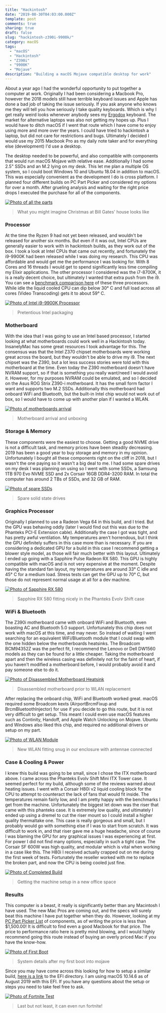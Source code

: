 ```yaml
---
title: "Hackintosh"
date: "2019-08-30T04:03:00.000Z"
template: post
comments: true
sharing: true
draft: false
slug: "hackintosh-z390i-9900k/"
category: macOS
tags:
  - "macOS"
  - "Hackintosh"
  - "Z390i"
  - "9900K"
  - "Mojave"
description: "Building a macOS Mojave compatible desktop for work"
---
```


About a year ago I had the wonderful opportunity to put together a computer at work. Originally I had been considering a Macbook Pro, however the 2018 models still have terrible keyboard issues and Apple has done a bad job of taking the issue seriously. If you ask anyone who knows me they will tell you how seriously I take quality keyboards. Which is why I get really weird looks whenever anybody sees my [Ergodox](https://ergodox-ez.com/) keyboard. The market for alternative laptops was also not getting my hopes up. Plus I would have to ditch macOS if I went that route which I have come to enjoy using more and more over the years. I could have tried to hackintosh a laptop, but did not care for restrictions and bugs. Ultimately I decided I would use my 2015 Macbook Pro as my daily note taker and for everything else (development) I'd use a desktop.

The desktop needed to be powerful, and also compatible with components that would run macOS Mojave with relative ease. Additionally I had some 2.5" SSDs and an M.2 lying on my desk. This let me plan a multiple OS system, so I could boot Windows 10 and Ubuntu 18.04 in addition to macOS. This was especially convenient as the development I do is cross platform. I planned four different builds on PC Part Picker and considered my options for over a month. After grueling analysis and waiting for the right price drops I executed the purchase for all of the components.

[![Photo of all the parts](/hackintosh/parts2.jpg)](/hackintosh/parts1.jpg)
> What you might imagine Christmas at Bill Gates' house looks like

### Processor
At the time the Ryzen 9 had not yet been released, and wouldn't be released for another six months. But even if it was out, Intel CPUs are generally easier to work with in hackintosh builds, as they work out of the box. I took a look at Intel CPUs that came out recently, and fortunately the i9-9900K had been released while I was doing my research. This CPU was affordable and would get me the performance I was looking for. With 8 Cores and 16 threads I would get to spend significantly less time compiling my Elixir applications. The other processor I considered was the i7-8700K, it is a really decent choice, but ultimately I wanted that extra push from the i9. You can see a [benchmark comparison here](https://www.cpubenchmark.net/compare/AMD-Ryzen-9-3900X-vs-Intel-i9-9900K-vs-Intel-i7-8700K/3493vs3334vs3098) of these three processors. While idle the liquid cooled CPU can dip below 30° C and full load across all cores (Video Transcoding) gets it to about 59° C.

[![Photo of Intel i9-9900K Processor](/hackintosh/i9.jpg)](/hackintosh/i9.jpg)
> Pretentious Intel packaging

### Motherboard

With the idea that I was going to use an Intel based processor, I started looking at what motherboards could work well in a Hackintosh today. InsanelyMac has some great resources I took advantage for this. The consensus was that the Intel Z370 chipset motherboards were working great across the board, but they wouldn't be able to drive my i9. The next chipset was the Z390, but a lot less success stories were told with this motherboard at the time. Even today the Z390 motherboard doesn't have NVRAM support, so if that is something you really want/need I would avoid it. However, for my purposes NVRAM could be emulated, and so I decided on the Asus ROG Strix Z390-i motherboard. It has the small form factor I want and supports two M.2 SSDs. Additionally this motherboard had onboard WiFi and Bluetooth, but the built-in Intel chip would not work out of box, so I would have to come up with another plan if I wanted a WLAN.

[![Photo of motherboards arrival](/hackintosh/motherboard.jpg)](/hackintosh/motherboard.jpg)
> Motherboard arrival and unboxing

### Storage & Memory

These components were the easiest to choose. Getting a good NVME drive is not a difficult task, and memory prices have been steadily decreasing. 2019 has been a good year to buy storage and memory in my opinion. Unfortunately I bought all these components right on the cliff in 2018, but I wasn't the one paying so it wasn't a big deal to me. I had some spare drives on my desk I was planning on using so I went with some SSDs, a Samsung 1TB 970 Evo NVME SSD and 2x Corsair 16GB DDR4-3200 RAM. In total the computer has around 2 TBs of SSDs, and 32 GB of RAM.

[![Photo of spare SSDs](/hackintosh/spare_ssds.jpg)](/hackintosh/spare_ssds.jpg)
> Spare solid state drives

### Graphics Processor

Originally I planned to use a Radeon Vega 64 in this build, and I tried. But the GPU was behaving oddly (later I would find out this was due to the Phanteks PCI-E Extension cable). Additionally the case I got was tight, and has pretty awful ventilation. My temperatures aren't horrendous, but I think the GPU definitely suffers in this case more than is necessary. If you are considering a dedicated GPU for a build in this case I recommend getting a blower style model, as those will fair much better with this layout. Ultimately I ended up going with a Sapphire Pulse Radeon RX 580. This GPU is highly compatible with macOS and is not very expensive at the moment. Despite having the standard fan layout, my temperatures are around 33° C idle and 45° C for a medium load. Stress tests can get the GPU up to 70° C, but those do not represent normal usage at all for a dev machine.

[![Photo of Sapphire RX 580](/hackintosh/sapphire_rx_580.jpg)](/hackintosh/sapphire_rx_580.jpg)
> Sapphire RX 580 fitting nicely in the Phanteks Evolv Shift case

### WiFi & Bluetooth

The Z390i motherboard came with onboard WiFi and Bluetooth, even boasting AC and Bluetooth 5.0 support. Unfortunately this chip does not work with macOS at this time, and may never. So instead of waiting I went searching for an equivalent WiFi/Bluetooth module that I could swap with the one hidden below the motherboards heatsinks. The Broadcom BCM94352Z was the perfect fit, I recommend the Lenovo or Dell DW1560 models as they can be found for a little cheaper. Taking the motherboard apart and then the wireless casing was definitely not for the faint of heart, if you haven't modified a motherboard before, I would probably avoid it and pay someone else to do it.

[![Photo of Disassembled Motherboard Heatsink](/hackintosh/motherboard_surgery_prep.jpg)](/hackintosh/motherboard_surgery_prep.jpg)
> Disassembled motherboard prior to WLAN replacement

After replacing the onboard chip, WiFi and Bluetooth worked great. macOS required some Broadcom kexts (AirportBrcmFixup and BrcmBluetoothInjector) for use if you decide to go this route, but it is not very difficult to get setup. This meant I could even use macOS features such as Continity, Handoff, and Apple Watch Unlocking on Mojave. Ubuntu and Windows also liked this chip, and required no additional drivers or setup on my part.

[![Photo of WLAN Module](/hackintosh/wlan_replacement.jpg)](/hackintosh/wlan_replacement.jpg)
> New WLAN fitting snug in our enclosure with antennae connected

### Case & Cooling & Power

I knew this build was going to be small, since I chose the ITX motherboard above. I came across the Phanteks Evolv Shift Mini ITX Tower case. It seemed perfect for my build, although some of the reviews warned about heating issues. I went with a Corsair H80i v2 liquid cooling block for the CPU to attempt to counteract the lack of fans that would fit inside. The temperatures remain fairly low, and I am pretty happy with the benchmarks I get from the machine. Unfortunately the biggest let down was the riser that came with this phanteks case. It is extremely low quality, and ultimately I ended up using a dremel to cut the riser mount so I could install a higher quality thermaltake one. This case is really gorgeous and small, but I probably would go with something else if I was to start from scratch. It was difficult to work in, and that riser gave me a huge headache, since of course I was blaming the GPU for any graphical issues I was experiencing at first. For power I did not find many options, especially in such a tight case. The Corsair SF 600W was high quality, and modular which is vital when working in a case like this. The H80i I received actually crapped out on me during the first week of tests. Fortunately the reseller worked with me to replace the broken part, and now the CPU is being cooled just fine.

[![Photo of Completed Build](/hackintosh/desk_setup.jpg)](/hackintosh/desk_setup.jpg)
> Getting the machine setup in a new office space

### Results

This computer is a beast, it really is significantly better than any Macintosh I have used. The new Mac Pros are coming out, and the specs will surely beat this machine I have put together when they do. However, looking at my [PC Part Picker List](https://pcpartpicker.com/list/r9CFnH) of components, as of writing the price is less than $1,500.00! It is difficult to find even a good Macbook for that price. The price to performance ratio here is pretty mind blowing, and I would highly recommend going this route instead of buying an overly priced Mac if you have the know-how.

[![Photo of First Boot](/hackintosh/firstboot.jpg)](/hackintosh/firstboot.jpg)
> System details after my first boot into mojave

Since you may have come across this looking for how to setup a similar build, [here is a link](https://mega.nz/#!OBFQFSBD!HQBrgSfxI82Blk5QTqecRMaxqfl3Bv3y-TzHfE1-qQg) to the EFI directory. I am using macOS 10.14.6 as of August 2019 with this EFI. If you have any questions about the setup or steps you need to take feel free to ask.

[![Photo of Fortnite Test](/hackintosh/fortnite_test.jpg)](/hackintosh/fortnite_test.jpg)
> Last but not least, it can even run fortnite!

